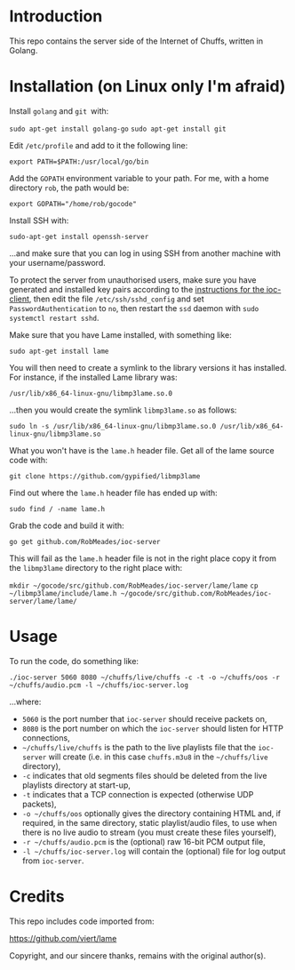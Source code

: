 Introduction
============
This repo contains the server side of the Internet of Chuffs, written in Golang.

Installation (on Linux only I'm afraid)
=======================================
Install `golang` and `git `with:

`sudo apt-get install golang-go`
`sudo apt-get install git`

Edit `/etc/profile` and add to it the following line:

`export PATH=$PATH:/usr/local/go/bin`

Add the `GOPATH` environment variable to your path.  For me, with a home directory `rob`, the path would be:

`export GOPATH="/home/rob/gocode"`

Install SSH with:

`sudo-apt-get install openssh-server`

...and make sure that you can log in using SSH from another machine with your username/password.

To protect the server from unauthorised users, make sure you have generated and installed key pairs according to the [instructions for the ioc-client](https://github.com/RobMeades/ioc-client), then edit the file `/etc/ssh/sshd_config` and set `PasswordAuthentication` to `no`, then restart the `ssd` daemon with `sudo systemctl restart sshd`.

Make sure that you have Lame installed, with something like:

`sudo apt-get install lame`

You will then need to create a symlink to the library versions it has installed.  For instance, if the installed Lame library was:

`/usr/lib/x86_64-linux-gnu/libmp3lame.so.0`

...then you would create the symlink `libmp3lame.so` as follows:

`sudo ln -s /usr/lib/x86_64-linux-gnu/libmp3lame.so.0 /usr/lib/x86_64-linux-gnu/libmp3lame.so`

What you won't have is the `lame.h` header file.  Get all of the lame source code with:

`git clone https://github.com/gypified/libmp3lame`

Find out where the `lame.h` header file has ended up with:

`sudo find / -name lame.h`

Grab the code and build it with:

`go get github.com/RobMeades/ioc-server`

This will fail as the `lame.h` header file is not in the right place copy it from the `libmp3lame` directory to the right place with:

`mkdir ~/gocode/src/github.com/RobMeades/ioc-server/lame/lame`
`cp ~/libmp3lame/include/lame.h ~/gocode/src/github.com/RobMeades/ioc-server/lame/lame/`

Usage
=====
To run the code, do something like:

`./ioc-server 5060 8080 ~/chuffs/live/chuffs -c -t -o ~/chuffs/oos -r ~/chuffs/audio.pcm -l ~/chuffs/ioc-server.log`

...where:

- `5060` is the port number that `ioc-server` should receive packets on,
- `8080` is the port number on which the `ioc-server` should listen for HTTP connections,
- `~/chuffs/live/chuffs` is the path to the live playlists file that the `ioc-server` will create (i.e. in this case `chuffs.m3u8` in the `~/chuffs/live` directory),
- `-c` indicates that old segments files should be deleted from the live playlists directory at start-up,
- `-t` indicates that a TCP connection is expected (otherwise UDP packets),
- `-o ~/chuffs/oos` optionally gives the directory containing HTML and, if required, in the same directory, static playlist/audio files, to use when there is no live audio to stream (you must create these files yourself),
- `-r ~/chuffs/audio.pcm` is the (optional) raw 16-bit PCM output file,
- `-l ~/chuffs/ioc-server.log` will contain the (optional) file for log output from `ioc-server`.

Credits
=======
This repo includes code imported from:

https://github.com/viert/lame

Copyright, and our sincere thanks, remains with the original author(s).